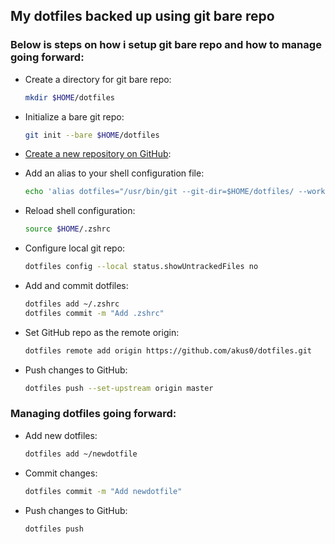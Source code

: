 ## My dotfiles backed up using git bare repo 
### Below is steps on how i setup git bare repo and how to manage going forward:
- Create a directory for git bare repo:
    ```bash
    mkdir $HOME/dotfiles
    ```
    
- Initialize a bare git repo:
    ```bash
    git init --bare $HOME/dotfiles
    ```
    
- [Create a new repository on GitHub](https://github.com/akus0/dotfiles):
      
- Add an alias to your shell configuration file:
    ```bash
    echo 'alias dotfiles="/usr/bin/git --git-dir=$HOME/dotfiles/ --work-tree=$HOME"' >> $HOME/.zshrc
    ```
    
- Reload shell configuration:
    ```bash
    source $HOME/.zshrc
    ```
    
- Configure local git repo:
    ```bash
    dotfiles config --local status.showUntrackedFiles no
    ```
    
- Add and commit dotfiles:
    ```bash
    dotfiles add ~/.zshrc
    dotfiles commit -m "Add .zshrc"
    ```

- Set GitHub repo as the remote origin:
    ```bash
    dotfiles remote add origin https://github.com/akus0/dotfiles.git
    ```

- Push changes to GitHub:
    ```bash
    dotfiles push --set-upstream origin master
    ```


### Managing dotfiles going forward:
- Add new dotfiles:
    ```bash
    dotfiles add ~/newdotfile
    ```

- Commit changes:
    ```bash
    dotfiles commit -m "Add newdotfile"
    ```

- Push changes to GitHub:
    ```bash
    dotfiles push
    ```
